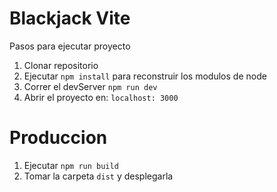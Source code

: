 # Blackjack Vite

Pasos para ejecutar proyecto

1. Clonar repositorio
2. Ejecutar ``npm install`` para reconstruir los modulos de node 
3. Correr el devServer ``npm run dev`` 
4. Abrir el proyecto en: ``localhost: 3000`` 

# Produccion 

1. Ejecutar ``npm run build`` 
2. Tomar la carpeta ``dist`` y desplegarla
